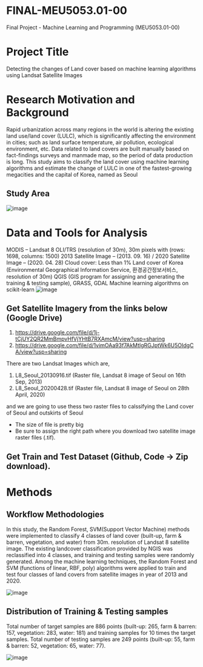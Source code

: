 # FINAL-MEU5053.01-00
Final Project - Machine Learning and Programming (MEU5053.01-00)


# Project Title
Detecting the changes of Land cover based on machine learning algorithms using Landsat Satellite Images

# Research Motivation and Background
Rapid urbanization across many regions in the world is altering the existing land use/land cover (LULC), which is significantly affecting the environment in cities; such as land surface temperature, air pollution, ecological environment, etc.
Data related to land covers are built manually based on fact-findings surveys and manmade map, so the period of data production is long.
This study aims to classify the land cover using machine learning algorithms and estimate the change of LULC in one of the fastest-growing megacities and the capital of Korea, named as Seoul

## Study Area
![image](https://user-images.githubusercontent.com/68691092/121843798-e682a780-cd1d-11eb-8325-ac20133055a5.png)

# Data and Tools for Analysis
MODIS – Landsat 8 OLI/TRS (resolution of 30m), 30m pixels with (rows: 1698, columns: 1500)
2013 Satellite Image – (2013. 09. 16) / 2020 Satellite Image – (2020. 04. 28)
Cloud cover: Less than 1%
Land cover of Korea (Environmental Geographical Information Service, 환경공간정보서비스, resolution of 30m)
QGIS (GIS program for assigning and generating the training & testing sample), GRASS, GDAL
Machine learning algorithms on scikit-learn
![image](https://user-images.githubusercontent.com/68691092/121843928-1f228100-cd1e-11eb-939c-f9aa7d4ac5d6.png)


## Get Satellite Imagery from the links below (Google Drive)
1) https://drive.google.com/file/d/1j-tCjUY2QR2MmBmpvHfVjYHtB7RXAmcM/view?usp=sharing
2) https://drive.google.com/file/d/1vimOAa93f7AkMtlgRGJptWk6U5OIdgCA/view?usp=sharing

There are two Landsat Images which are,
1) L8_Seoul_20130916.tif (Raster file, Landsat 8 image of Seoul on 16th Sep, 2013)
2) L8_Seoul_20200428.tif (Raster file, Landsat 8 image of Seoul on 28th April, 2020)

and we are going to use thess two raster files to calssifying the Land cover of Seoul and outskirts of Seoul
* The size of file is pretty big
* Be sure to assign the right path where you download two satellite image raster files (.tif).

## Get Train and Test Dataset (Github, Code -> Zip download).

# Methods
## Workflow Methodologies
In this study, the Random Forest, SVM(Support Vector Machine) methods were implemented to classify 4 classes of land cover (built-up, farm & barren, vegetation, and water) from 30m. resolution of Landsat 8 satellite image.
The existing landcover classification provided by NGIS was reclassified into 4 classes, and training and testing samples were randomly generated.
Among the machine learning techniques, the Random Forest and SVM (functions of linear, RBF, poly) algorithms were applied to train and test four classes of land covers from satellite images in year of 2013 and 2020.

![image](https://user-images.githubusercontent.com/68691092/121844055-4e38f280-cd1e-11eb-9381-03769ffff8a4.png)

## Distribution of Training & Testing samples
Total number of target samples are 886 points (built-up: 265, farm & barren: 157, vegetation: 283, water: 181) and training samples for 10 times the target samples.
Total number of testing samples are 249 points (built-up: 55, farm & barren: 52, vegetation: 65, water: 77).

![image](https://user-images.githubusercontent.com/68691092/121844128-732d6580-cd1e-11eb-827c-e263d39c7eb2.png)

